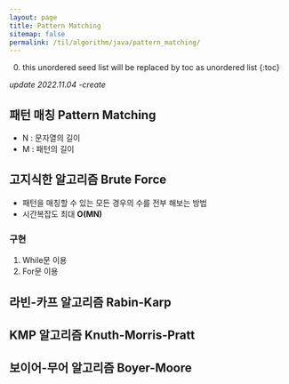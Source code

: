 ```yaml
---
layout: page
title: Pattern Matching
sitemap: false
permalink: /til/algorithm/java/pattern_matching/
---
```

0. this unordered seed list will be replaced by toc as unordered list
{:toc}

*update 2022.11.04 -create*

## 패턴 매칭 Pattern Matching
- N : 문자열의 길이
- M : 패턴의 길이

## 고지식한 알고리즘 Brute Force
- 패턴을 매칭할 수 있는 모든 경우의 수를 전부 해보는 방법
- 시간복잡도 최대 **O(MN)**

### 구현
1. While문 이용
2. For문 이용

## 라빈-카프 알고리즘 Rabin-Karp

## KMP 알고리즘 Knuth-Morris-Pratt

## 보이어-무어 알고리즘 Boyer-Moore